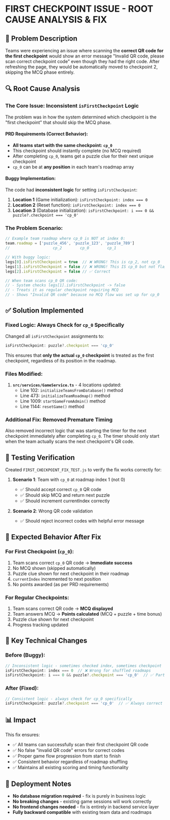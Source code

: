 # FIRST CHECKPOINT ISSUE - ROOT CAUSE ANALYSIS & FIX

## 🚨 Problem Description

Teams were experiencing an issue where scanning the **correct QR code for the first checkpoint** would show an error message "Invalid QR code, please scan correct checkpoint code" even though they had the right code. After refreshing the page, they would be automatically moved to checkpoint 2, skipping the MCQ phase entirely.

## 🔍 Root Cause Analysis

### The Core Issue: Inconsistent `isFirstCheckpoint` Logic

The problem was in how the system determined which checkpoint is the "first checkpoint" that should skip the MCQ phase.

#### PRD Requirements (Correct Behavior):
- **All teams start with the same checkpoint: `cp_0`**
- This checkpoint should instantly complete (no MCQ required)
- After completing `cp_0`, teams get a puzzle clue for their next unique checkpoint
- `cp_0` can be at **any position** in each team's roadmap array

#### Buggy Implementation:
The code had **inconsistent logic** for setting `isFirstCheckpoint`:

1. **Location 1** (Game initialization): `isFirstCheckpoint: index === 0`
2. **Location 2** (Reset function): `isFirstCheckpoint: index === 0` 
3. **Location 3** (Database initialization): `isFirstCheckpoint: i === 0 && puzzle?.checkpoint === 'cp_0'`

### The Problem Scenario:

```javascript
// Example team roadmap where cp_0 is NOT at index 0:
team.roadmap = ['puzzle_456', 'puzzle_123', 'puzzle_789']
//                   cp_2        cp_0        cp_1

// With buggy logic:
legs[0].isFirstCheckpoint = true  // ❌ WRONG! This is cp_2, not cp_0
legs[1].isFirstCheckpoint = false // ❌ WRONG! This IS cp_0 but not flagged as first
legs[2].isFirstCheckpoint = false // ✅ Correct

// When team scans cp_0 QR code:
// - System checks legs[1].isFirstCheckpoint -> false
// - Treats it as regular checkpoint requiring MCQ
// - Shows "Invalid QR code" because no MCQ flow was set up for cp_0
```

## ✅ Solution Implemented

### Fixed Logic: Always Check for `cp_0` Specifically

Changed all `isFirstCheckpoint` assignments to:
```typescript
isFirstCheckpoint: puzzle?.checkpoint === 'cp_0'
```

This ensures that **only the actual `cp_0` checkpoint** is treated as the first checkpoint, regardless of its position in the roadmap.

### Files Modified:

1. **`src/services/GameService.ts`** - 4 locations updated:
   - Line 102: `initializeTeamsFromDatabase()` method
   - Line 473: `initializeTeamRoadmap()` method  
   - Line 1009: `startGameFromAdmin()` method
   - Line 1144: `resetGame()` method

### Additional Fix: Removed Premature Timing

Also removed incorrect logic that was starting the timer for the next checkpoint immediately after completing `cp_0`. The timer should only start when the team actually scans the next checkpoint's QR code.

## 🧪 Testing Verification

Created `FIRST_CHECKPOINT_FIX_TEST.js` to verify the fix works correctly for:

1. **Scenario 1**: Team with `cp_0` at roadmap index 1 (not 0)
   - ✅ Should accept correct `cp_0` QR code
   - ✅ Should skip MCQ and return next puzzle
   - ✅ Should increment currentIndex correctly

2. **Scenario 2**: Wrong QR code validation
   - ✅ Should reject incorrect codes with helpful error message

## 🎯 Expected Behavior After Fix

### For First Checkpoint (`cp_0`):
1. Team scans correct `cp_0` QR code → **Immediate success**
2. No MCQ shown (skipped automatically)
3. Puzzle clue shown for next checkpoint in their roadmap
4. `currentIndex` incremented to next position
5. No points awarded (as per PRD requirements)

### For Regular Checkpoints:
1. Team scans correct QR code → **MCQ displayed**
2. Team answers MCQ → **Points calculated** (MCQ + puzzle + time bonus)
3. Puzzle clue shown for next checkpoint
4. Progress tracking updated

## 🔧 Key Technical Changes

### Before (Buggy):
```typescript
// Inconsistent logic - sometimes checked index, sometimes checkpoint
isFirstCheckpoint: index === 0  // ❌ Wrong for shuffled roadmaps
isFirstCheckpoint: i === 0 && puzzle?.checkpoint === 'cp_0'  // ✅ Partially correct
```

### After (Fixed):
```typescript
// Consistent logic - always check for cp_0 specifically
isFirstCheckpoint: puzzle?.checkpoint === 'cp_0'  // ✅ Always correct
```

## 📊 Impact

This fix ensures:
- ✅ All teams can successfully scan their first checkpoint QR code
- ✅ No false "invalid QR code" errors for correct codes
- ✅ Proper game flow progression from start to finish
- ✅ Consistent behavior regardless of roadmap shuffling
- ✅ Maintains all existing scoring and timing functionality

## 🚀 Deployment Notes

- **No database migration required** - fix is purely in business logic
- **No breaking changes** - existing game sessions will work correctly
- **No frontend changes needed** - fix is entirely in backend service layer
- **Fully backward compatible** with existing team data and roadmaps
